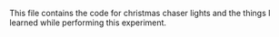 This file contains the code for christmas chaser lights and the things I learned while performing this experiment.
